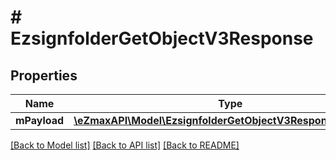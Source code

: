 # # EzsignfolderGetObjectV3Response

## Properties

Name | Type | Description | Notes
------------ | ------------- | ------------- | -------------
**mPayload** | [**\eZmaxAPI\Model\EzsignfolderGetObjectV3ResponseMPayload**](EzsignfolderGetObjectV3ResponseMPayload.md) |  |

[[Back to Model list]](../../README.md#models) [[Back to API list]](../../README.md#endpoints) [[Back to README]](../../README.md)
